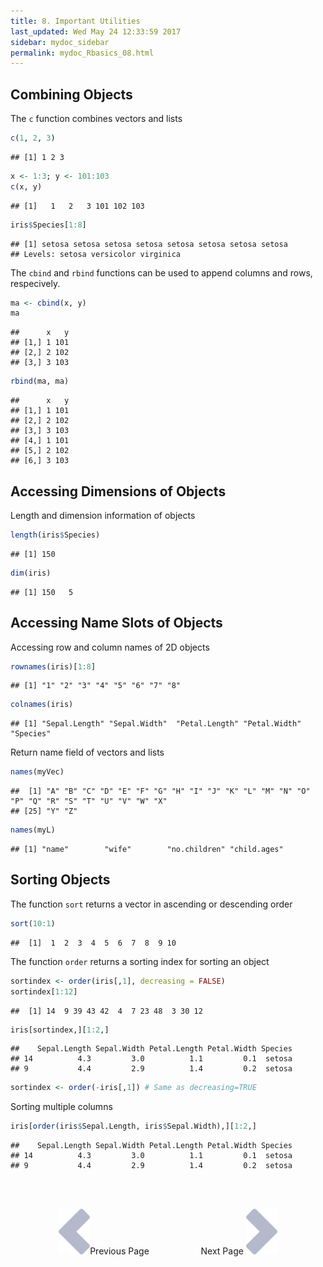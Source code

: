 ```yaml
---
title: 8. Important Utilities
last_updated: Wed May 24 12:33:59 2017
sidebar: mydoc_sidebar
permalink: mydoc_Rbasics_08.html
---
```

	
## Combining Objects

The `c` function combines vectors and lists


```r
c(1, 2, 3)
```

```
## [1] 1 2 3
```

```r
x <- 1:3; y <- 101:103
c(x, y)
```

```
## [1]   1   2   3 101 102 103
```

```r
iris$Species[1:8]
```

```
## [1] setosa setosa setosa setosa setosa setosa setosa setosa
## Levels: setosa versicolor virginica
```

The `cbind` and `rbind` functions can be used to append columns and rows, respecively.

```r
ma <- cbind(x, y)
ma
```

```
##      x   y
## [1,] 1 101
## [2,] 2 102
## [3,] 3 103
```

```r
rbind(ma, ma)
```

```
##      x   y
## [1,] 1 101
## [2,] 2 102
## [3,] 3 103
## [4,] 1 101
## [5,] 2 102
## [6,] 3 103
```

## Accessing Dimensions of Objects

Length and dimension information of objects


```r
length(iris$Species)
```

```
## [1] 150
```

```r
dim(iris)
```

```
## [1] 150   5
```

## Accessing Name Slots of Objects

Accessing row and column names of 2D objects

```r
rownames(iris)[1:8]
```

```
## [1] "1" "2" "3" "4" "5" "6" "7" "8"
```

```r
colnames(iris)
```

```
## [1] "Sepal.Length" "Sepal.Width"  "Petal.Length" "Petal.Width"  "Species"
```

Return name field of vectors and lists

```r
names(myVec)
```

```
##  [1] "A" "B" "C" "D" "E" "F" "G" "H" "I" "J" "K" "L" "M" "N" "O" "P" "Q" "R" "S" "T" "U" "V" "W" "X"
## [25] "Y" "Z"
```

```r
names(myL)
```

```
## [1] "name"        "wife"        "no.children" "child.ages"
```

## Sorting Objects

The function `sort` returns a vector in ascending or descending order

```r
sort(10:1)
```

```
##  [1]  1  2  3  4  5  6  7  8  9 10
```

The function `order` returns a sorting index for sorting an object

```r
sortindex <- order(iris[,1], decreasing = FALSE)
sortindex[1:12]
```

```
##  [1] 14  9 39 43 42  4  7 23 48  3 30 12
```

```r
iris[sortindex,][1:2,]
```

```
##    Sepal.Length Sepal.Width Petal.Length Petal.Width Species
## 14          4.3         3.0          1.1         0.1  setosa
## 9           4.4         2.9          1.4         0.2  setosa
```

```r
sortindex <- order(-iris[,1]) # Same as decreasing=TRUE
```
Sorting multiple columns

```r
iris[order(iris$Sepal.Length, iris$Sepal.Width),][1:2,]
```

```
##    Sepal.Length Sepal.Width Petal.Length Petal.Width Species
## 14          4.3         3.0          1.1         0.1  setosa
## 9           4.4         2.9          1.4         0.2  setosa
```

<br><br><center><a href="mydoc_Rbasics_07.html"><img src="images/left_arrow.png" alt="Previous page."></a>Previous Page &nbsp; &nbsp; &nbsp; &nbsp; &nbsp; &nbsp; &nbsp; &nbsp; &nbsp; &nbsp; Next Page
<a href="mydoc_Rbasics_09.html"><img src="images/right_arrow.png" alt="Next page."></a></center>
